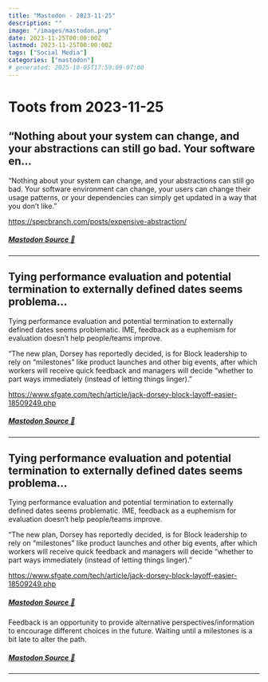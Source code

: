 ```yaml
---
title: "Mastodon - 2023-11-25"
description: ""
image: "/images/mastodon.png"
date: 2023-11-25T00:00:00Z
lastmod: 2023-11-25T00:00:00Z
tags: ["Social Media"]
categories: ["mastodon"]
# generated: 2025-10-05T17:59:09-07:00
---
```


# Toots from 2023-11-25

## “Nothing about your system can change, and your abstractions can still go bad. Your software en...

“Nothing about your system can change, and your abstractions can still go bad. Your software environment can change, your users can change their usage patterns, or your dependencies can simply get updated in a way that you don’t like.”

<https://specbranch.com/posts/expensive-abstraction/>

##### [Mastodon Source 🐘](https://hachyderm.io/@mweagle/111470954716649173)

---

## Tying performance evaluation and potential termination to externally defined dates seems problema...

Tying performance evaluation and potential termination to externally defined dates seems problematic. IME, feedback as a euphemism for evaluation doesn’t help people/teams improve.

“The new plan, Dorsey has reportedly decided, is for Block leadership to rely on “milestones” like product launches and other big events, after which workers will receive quick feedback and managers will decide “whether to part ways immediately (instead of letting things linger).”

<https://www.sfgate.com/tech/article/jack-dorsey-block-layoff-easier-18509249.php>

##### [Mastodon Source 🐘](https://hachyderm.io/@mweagle/111469966023786805)

---

## Tying performance evaluation and potential termination to externally defined dates seems problema...

Tying performance evaluation and potential termination to externally defined dates seems problematic. IME, feedback as a euphemism for evaluation doesn’t help people/teams improve.

“The new plan, Dorsey has reportedly decided, is for Block leadership to rely on “milestones” like product launches and other big events, after which workers will receive quick feedback and managers will decide “whether to part ways immediately (instead of letting things linger).”

<https://www.sfgate.com/tech/article/jack-dorsey-block-layoff-easier-18509249.php>

##### [Mastodon Source 🐘](https://hachyderm.io/@mweagle/111469966062869904)

Feedback is an opportunity to provide alternative perspectives/information to encourage different choices in the future. Waiting until a milestones is a bit late to alter the path.

##### [Mastodon Source 🐘](https://hachyderm.io/@mweagle/111470013068513100)

---

